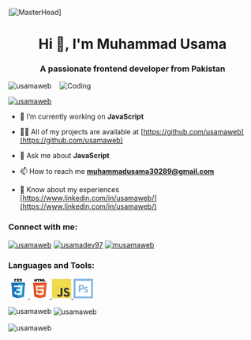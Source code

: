 [![MasterHead](https://user-images.githubusercontent.com/10498744/210012254-234538ff-d198-48aa-8964-37e6fd45d227.gif)]

<h1 align="center">Hi 👋, I'm Muhammad Usama</h1>
<h3 align="center">A passionate frontend developer from Pakistan</h3>
<img align="right" alt="Coding" width="400" src="https://cdn-images-1.medium.com/max/640/1*vJjJ3Mdok6Rvxx85IIRqBQ.gif">

<p align="left"> <img src="https://komarev.com/ghpvc/?username=usamaweb&label=Profile%20views&color=0e75b6&style=flat" alt="usamaweb" /> </p>

<p align="left"> <a href="https://github.com/ryo-ma/github-profile-trophy"><img src="https://github-profile-trophy.vercel.app/?username=usamaweb" alt="usamaweb" /></a> </p>

- 🔭 I’m currently working on **JavaScript**

- 👨‍💻 All of my projects are available at [https://github.com/usamaweb](https://github.com/usamaweb)

- 💬 Ask me about **JavaScript**

- 📫 How to reach me **muhammadusama30289@gmail.com**

- 📄 Know about my experiences [https://www.linkedin.com/in/usamaweb/](https://www.linkedin.com/in/usamaweb/)

<h3 align="left">Connect with me:</h3>
<p align="left">
<a href="https://linkedin.com/in/usamaweb" target="blank"><img align="center" src="https://raw.githubusercontent.com/rahuldkjain/github-profile-readme-generator/master/src/images/icons/Social/linked-in-alt.svg" alt="usamaweb" height="30" width="40" /></a>
<a href="https://fb.com/usamadev97" target="blank"><img align="center" src="https://raw.githubusercontent.com/rahuldkjain/github-profile-readme-generator/master/src/images/icons/Social/facebook.svg" alt="usamadev97" height="30" width="40" /></a>
<a href="https://www.behance.net/musamaweb" target="blank"><img align="center" src="https://raw.githubusercontent.com/rahuldkjain/github-profile-readme-generator/master/src/images/icons/Social/behance.svg" alt="musamaweb" height="30" width="40" /></a>
</p>

<h3 align="left">Languages and Tools:</h3>
<p align="left"> <a href="https://www.w3schools.com/css/" target="_blank" rel="noreferrer"> <img src="https://raw.githubusercontent.com/devicons/devicon/master/icons/css3/css3-original-wordmark.svg" alt="css3" width="40" height="40"/> </a> <a href="https://www.w3.org/html/" target="_blank" rel="noreferrer"> <img src="https://raw.githubusercontent.com/devicons/devicon/master/icons/html5/html5-original-wordmark.svg" alt="html5" width="40" height="40"/> </a> <a href="https://developer.mozilla.org/en-US/docs/Web/JavaScript" target="_blank" rel="noreferrer"> <img src="https://raw.githubusercontent.com/devicons/devicon/master/icons/javascript/javascript-original.svg" alt="javascript" width="40" height="40"/> </a> <a href="https://www.photoshop.com/en" target="_blank" rel="noreferrer"> <img src="https://raw.githubusercontent.com/devicons/devicon/master/icons/photoshop/photoshop-line.svg" alt="photoshop" width="40" height="40"/> </a> </p>

<p><img align="left" src="https://github-readme-stats.vercel.app/api/top-langs?username=usamaweb&show_icons=true&locale=en&layout=compact" alt="usamaweb" /></p>

<p>&nbsp;<img align="center" src="https://github-readme-stats.vercel.app/api?username=usamaweb&show_icons=true&locale=en" alt="usamaweb" /></p>

<p><img align="center" src="https://github-readme-streak-stats.herokuapp.com/?user=usamaweb&" alt="usamaweb" /></p>
